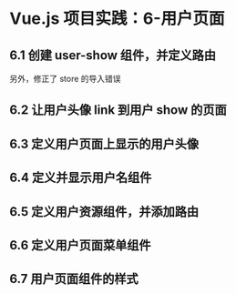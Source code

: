 # Vue.js 项目实践：6-用户页面

## 6.1 创建 user-show 组件，并定义路由

另外，修正了 store 的导入错误

## 6.2 让用户头像 link 到用户 show 的页面

## 6.3 定义用户页面上显示的用户头像

## 6.4 定义并显示用户名组件

## 6.5 定义用户资源组件，并添加路由

## 6.6 定义用户页面菜单组件

## 6.7 用户页面组件的样式
